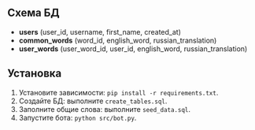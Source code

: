 ## Схема БД
- **users** (user_id, username, first_name, created_at)
- **common_words** (word_id, english_word, russian_translation)
- **user_words** (user_word_id, user_id, english_word, russian_translation)

## Установка
1. Установите зависимости: `pip install -r requirements.txt`.
2. Создайте БД: выполните `create_tables.sql`.
3. Заполните общие слова: выполните `seed_data.sql`.
4. Запустите бота: `python src/bot.py`.
